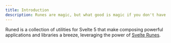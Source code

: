 ```yaml
---
title: Introduction
description: Runes are magic, but what good is magic if you don't have a wand?
---
```


Runed is a collection of utilities for Svelte 5 that make composing powerful applications and
libraries a breeze, leveraging the power of [Svelte Runes](https://svelte.dev/blog/runes).
